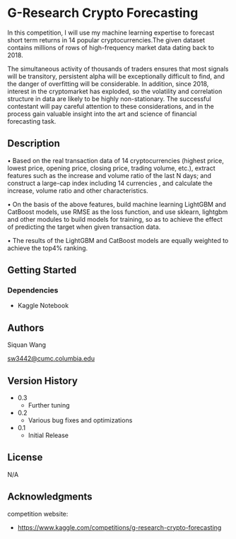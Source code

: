 # G-Research Crypto Forecasting

In this competition, I will use my machine learning expertise to forecast short term returns in 14 popular cryptocurrencies.The given dataset contains millions of rows of high-frequency market data dating back to 2018.

The simultaneous activity of thousands of traders ensures that most signals will be transitory, persistent alpha will be exceptionally difficult to find, and the danger of overfitting will be considerable. In addition, since 2018, interest in the cryptomarket has exploded, so the volatility and correlation structure in data are likely to be highly non-stationary. The successful contestant will pay careful attention to these considerations, and in the process gain valuable insight into the art and science of financial forecasting task.

## Description

•	Based on the real transaction data of 14 cryptocurrencies (highest price, lowest price, opening price, closing price, trading volume, etc.), extract features such as the increase and volume ratio of the last N days; and construct a large-cap index including 14 currencies , and calculate the increase, volume ratio and other characteristics.

•	On the basis of the above features, build machine learning LightGBM and CatBoost models, use RMSE as the loss function, and use sklearn, lightgbm and other modules to build models for training, so as to achieve the effect of predicting the target when given transaction data.

•	The results of the LightGBM and CatBoost models are equally weighted to achieve the top4% ranking.

## Getting Started

### Dependencies

* Kaggle Notebook

## Authors
Siquan Wang

sw3442@cumc.columbia.edu

## Version History

* 0.3
    * Further tuning
* 0.2
    * Various bug fixes and optimizations
* 0.1
    * Initial Release 

## License

N/A

## Acknowledgments

competition website:
* https://www.kaggle.com/competitions/g-research-crypto-forecasting
